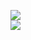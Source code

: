 [![](https://img.shields.io/badge/Made%20With-Github%20Spray-lightgrey.svg?style=for-the-badge&logo=github)](https://github.com/Annihil/github-spray#22240)  
[![](https://i.imgur.com/2DrTn0Z.gif)](https://github.com/Annihil/github-spray)
